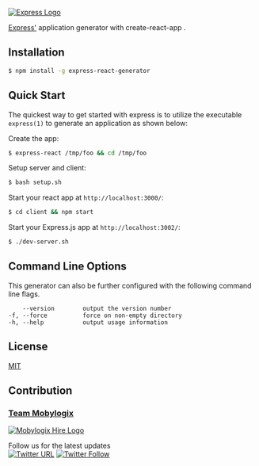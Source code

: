 [![Express Logo](https://i.cloudup.com/zfY6lL7eFa-3000x3000.png)](http://expressjs.com/)

[Express'](https://www.npmjs.com/package/express) application generator with create-react-app .


## Installation

```sh
$ npm install -g express-react-generator
```

## Quick Start

The quickest way to get started with express is to utilize the executable `express(1)` to generate an application as shown below:

Create the app:

```bash
$ express-react /tmp/foo && cd /tmp/foo
```

Setup server and client:

```bash
$ bash setup.sh
```

Start your react app at `http://localhost:3000/`:

```bash
$ cd client && npm start
```
Start your Express.js app at `http://localhost:3002/`:

```bash
$ ./dev-server.sh
```

## Command Line Options

This generator can also be further configured with the following command line flags.

        --version        output the version number
    -f, --force          force on non-empty directory
    -h, --help           output usage information

## License

[MIT](LICENSE)

## Contribution

### [Team Mobylogix](https://www.mobylogix.com)

[![Mobylogix Hire Logo](https://s3.amazonaws.com/mobylogix/hire-button.png)](https://www.mobylogix.com/work-with-us/)


Follow us for the latest updates<br>
[![Twitter URL](https://img.shields.io/twitter/url/http/shields.io.svg?style=social)](https://twitter.com/intent/tweet?text=https://github.com/mobylogix/express-react-generator)
[![Twitter Follow](https://img.shields.io/twitter/follow/mobylogix.svg?style=social)](https://twitter.com/mobylogix)
